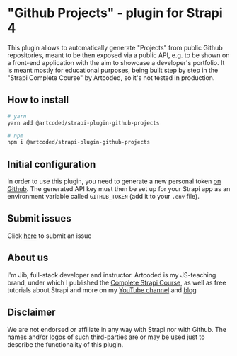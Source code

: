 # "Github Projects" - plugin for Strapi 4

This plugin allows to automatically generate "Projects" from public Github repositories, meant to be then exposed via a public API, e.g. to be shown on a front-end application with the aim to showcase a developer's portfolio.
It is meant mostly for educational purposes, being built step by step in the "Strapi Complete Course" by Artcoded, so it's not tested in production.

## How to install

```bash
# yarn
yarn add @artcoded/strapi-plugin-github-projects

# npm
npm i @artcoded/strapi-plugin-github-projects
```

## Initial configuration

In order to use this plugin, you need to generate a new personal token [on Github](https://github.com/settings/tokens).
The generated API key must then be set up for your Strapi app as an environment variable called `GITHUB_TOKEN` (add it to your `.env` file).

## Submit issues

Click [here](https://github.com/artcoded-net/strapi-plugin-github-projects/issues/new) to submit an issue

## About us

I'm Jib, full-stack developer and instructor. Artcoded is my JS-teaching brand, under which I published the [Complete Strapi Course](https://artcoded.net/strapi), as well as free tutorials about Strapi and more on my [YouTube channel](https://www.youtube.com/c/ArtcodedNet) and [blog](https://artcoded.net)

## Disclaimer

We are not endorsed or affiliate in any way with Strapi nor with Github. The names and/or logos of such third-parties are or may be used just to describe the functionality of this plugin.
